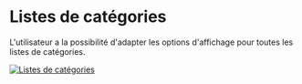 # Listes de catégories 

L'utilisateur a la possibilité d'adapter les options d'affichage pour toutes les listes de catégories.

[![Listes de catégories](../../../../assets/images/en/system-administration/administration/user-settings/user-interface/2-ui.png)](../../../../assets/images/en/system-administration/administration/user-settings/user-interface/2-ui.png)
